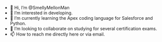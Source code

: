 - 👋 Hi, I’m @SmellyMellonMan
- 👀 I’m interested in developing.
- 🌱 I’m currently learning the Apex coding language for Salesforce and Python.
- 💞️ I’m looking to collaborate on studying for several certification exams.
- 📫 How to reach me directly here or via email.

<!---
SmellyMellonMan/SmellyMellonMan is a ✨ special ✨ repository because its `README.md` (this file) appears on your GitHub profile.
You can click the Preview link to take a look at your changes.
--->
